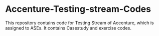 # Accenture-Testing-stream-Codes
This repository contains code for Testing Stream of Accenture, which is assigned to ASEs. It contains Casestudy and exercise codes.
